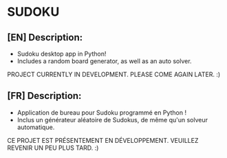 # SUDOKU

## [EN] Description:
- Sudoku desktop app in Python!
- Includes a random board generator, as well as an auto solver.

PROJECT CURRENTLY IN DEVELOPMENT. PLEASE COME AGAIN LATER. :)

## [FR] Description:
- Application de bureau pour Sudoku programmé en Python !
- Inclus un générateur aléatoire de Sudokus, de même qu'un solveur automatique.

CE PROJET EST PRÉSENTEMENT EN DÉVELOPPEMENT. VEUILLEZ REVENIR UN PEU PLUS TARD. :)
